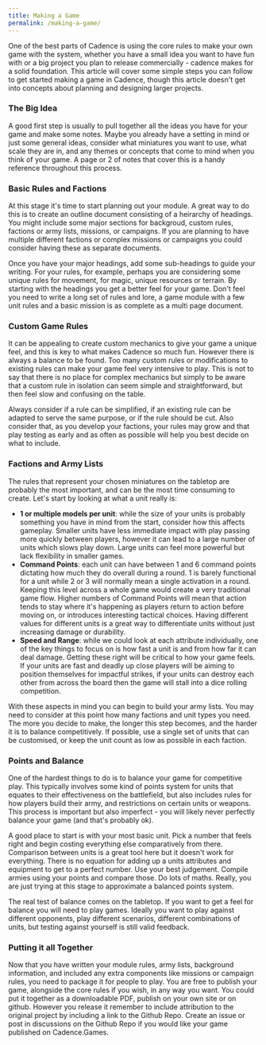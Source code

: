 ```yaml
---
title: Making a Game
permalink: /making-a-game/
---
```




One of the best parts of Cadence is using the core rules to make your own game with the system, whether you have a small idea you want to have fun with or a big project you plan to release commercially - cadence makes for a solid foundation. This article will cover some simple steps you can follow to get started making a game in Cadence, though this article doesn't get into concepts about planning and designing larger projects.

### The Big Idea

A good first step is usually to pull together all the ideas you have for your game and make some notes. Maybe you already have a setting in mind or just some general ideas, consider what miniatures you want to use, what scale they are in, and any themes or concepts that come to mind when you think of your game. A page or 2 of notes that cover this is a handy reference throughout this process.

### Basic Rules and Factions

At this stage it's time to start planning out your module. A great way to do this is to create an outline document consisting of a heirarchy of headings. You might include some major sections for backgroud, custom rules, factions or army lists, missions, or campaigns. If you are planning to have multiple different factions or complex missions or campaigns you could consider having these as separate documents.

Once you have your major headings, add some sub-headings to guide your writing. For your rules, for example, perhaps you are considering some unique rules for movement, for magic, unique resources or terrain. By starting with the headings you get a better feel for your game. Don't feel you need to write a long set of rules and lore, a game module with a few unit rules and a basic mission is as complete as a multi page document.

### Custom Game Rules

It can be appealing to create custom mechanics to give your game a unique feel, and this is key to what makes Cadence so much fun. However there is always a balance to be found. Too many custom rules or modifications to existing rules can make your game feel very intensive to play. This is not to say that there is no place for complex mechanics but simply to be aware that a custom rule in isolation can seem simple and straightforward, but then feel slow and confusing on the table.

Always consider if a rule can be simplified, if an existing rule can be adapted to serve the same purpose, or if the rule should be cut. Also consider that, as you develop your factions, your rules may grow and that play testing as early and as often as possible will help you best decide on what to include.

### Factions and Army Lists

The rules that represent your chosen miniatures on the tabletop are probably the most important, and can be the most time consuming to create. Let's start by looking at what a unit really is:

- **1 or multiple models per unit**: while the size of your units is probably something you have in mind from the start, consider how this affects gameplay. Smaller units have less immediate impact with play passing more quickly between players, however it can lead to a large number of units which slows play down. Large units can feel more powerful but lack flexibility in smaller games.
- **Command Points**: each unit can have between 1 and 6 command points dictating how much they do overall during a round. 1 is barely functional for a unit while 2 or 3 will normally mean a single activation in a round. Keeping this level across a whole game would create a very traditional game flow. Higher numbers of Command Points will mean that action tends to stay where it's happening as players return to action before moving on, or introduces interesting tactical choices. Having different values for different units is a great way to differentiate units without just increasing damage or durability.
- **Speed and Range**: while we could look at each attribute individually, one of the key things to focus on is how fast a unit is and from how far it can deal damage. Getting these right will be critical to how your game feels. If your units are fast and deadly up close players will be aiming to position themselves for impactful strikes, if your units can destroy each other from across the board then the game will stall into a dice rolling competition.

With these aspects in mind you can begin to build your army lists. You may need to consider at this point how many factions and unit types you need. The more you decide to make, the longer this step becomes, and the harder it is to balance competitively. If possible, use a single set of units that can be customised, or keep the unit count as low as possible in each faction.

### Points and Balance

One of the hardest things to do is to balance your game for competitive play. This typically involves some kind of points system for units that equates to their effectiveness on the battlefield, but also includes rules for how players build their army, and restrictions on certain units or weapons. This process is important but also imperfect - you will likely never perfectly balance your game (and that's probably ok).

A good place to start is with your most basic unit. Pick a number that feels right and begin costing everything else comparatively from there. Comparison between units is a great tool here but it doesn't work for everything. There is no equation for adding up a units attributes and equipment to get to a perfect number. Use your best judgement. Compile armies using your points and compare those. Do lots of maths. Really, you are just trying at this stage to approximate a balanced points system.

The real test of balance comes on the tabletop. If you want to get a feel for balance you will need to play games. Ideally you want to play against different opponents, play different scenarios, different combinations of units, but testing against yourself is still valid feedback.

### Putting it all Together

Now that you have written your module rules, army lists, background information, and included any extra components like missions or campaign rules, you need to package it for people to play. You are free to publish your game, alongside the core rules if you wish, in any way you want. You could put it together as a downloadable PDF, publish on your own site or on github. However you release it remember to include attribution to the original project by including a link to the Github Repo. Create an issue or post in discussions on the Github Repo if you would like your game published on Cadence.Games.